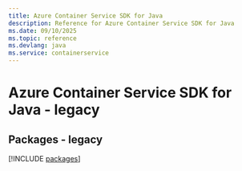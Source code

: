 ```yaml
---
title: Azure Container Service SDK for Java
description: Reference for Azure Container Service SDK for Java
ms.date: 09/10/2025
ms.topic: reference
ms.devlang: java
ms.service: containerservice
---
```

# Azure Container Service SDK for Java - legacy
## Packages - legacy
[!INCLUDE [packages](container-service-index.md)]